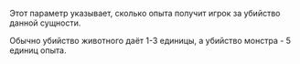 Этот параметр указывает, сколько опыта получит игрок за убийство данной сущности.

Обычно убийство животного даёт 1-3 единицы, а убийство монстра - 5 единиц опыта.